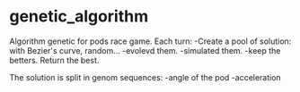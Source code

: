 # genetic_algorithm
Algorithm genetic for pods race game.
Each turn:
-Create a pool of solution: with Bezier's curve, random...
-evolevd them.
-simulated them.
-keep the betters.
Return the best.

The solution is split in genom sequences:
-angle of the pod
-acceleration
